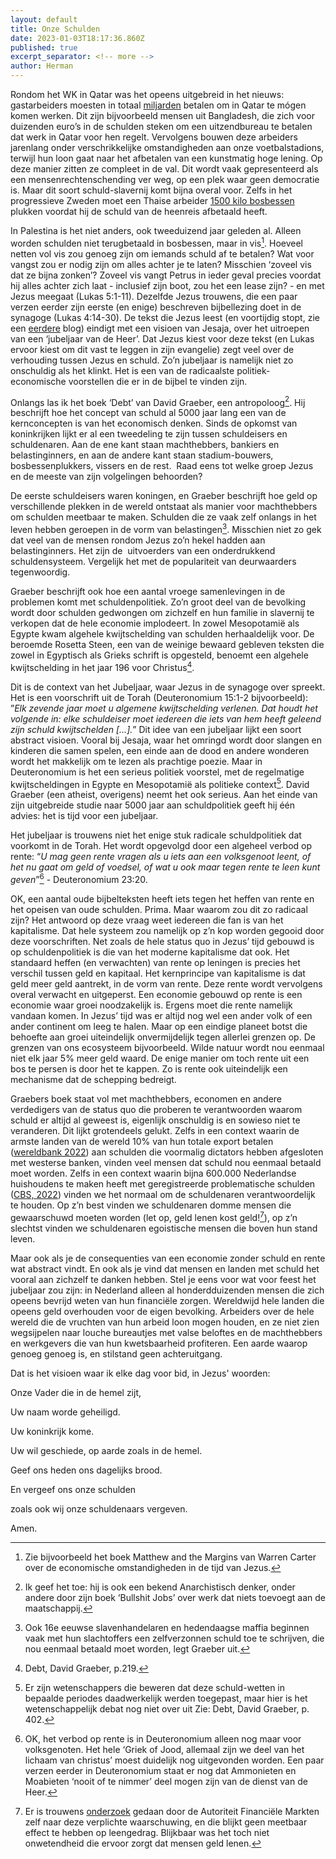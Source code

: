 ```yaml
---
layout: default
title: Onze Schulden
date: 2023-01-03T18:17:36.860Z
published: true
excerpt_separator: <!-- more -->
author: Herman
---
```

Rondom het WK in Qatar was het opeens uitgebreid in het nieuws: gastarbeiders moesten in totaal [miljarden](https://nos.nl/artikel/2423402-arbeiders-moesten-zelf-miljarden-betalen-om-in-wk-gastland-qatar-te-werken) betalen om in Qatar te mógen komen werken. Dit zijn bijvoorbeeld mensen uit Bangladesh, die zich voor duizenden euro’s in de schulden steken om een uitzendbureau te betalen dat werk in Qatar voor hen regelt. Vervolgens bouwen deze arbeiders jarenlang onder verschrikkelijke omstandigheden aan onze voetbalstadions, terwijl hun loon gaat naar het afbetalen van een kunstmatig hoge lening. Op deze manier zitten ze compleet in de val. Dit wordt vaak gepresenteerd als een mensenrechtenschending ver weg, op een plek waar geen democratie is. Maar dit soort schuld-slavernij komt bijna overal voor. Zelfs in het progressieve Zweden moet een Thaise arbeider [1500 kilo bosbessen](https://www.svt.se/nyheter/lokalt/gavleborg/ont-om-bar-i-skogarna-tufft-for-thailandska-barplockare) plukken voordat hij de schuld van de heenreis afbetaald heeft.

In Palestina is het niet anders, ook tweeduizend jaar geleden al. Alleen worden schulden niet terugbetaald in bosbessen, maar in vis[^1]. Hoeveel netten vol vis zou genoeg zijn om iemands schuld af te betalen? Wat voor vangst zou er nodig zijn om alles achter je te laten? Misschien ‘zoveel vis dat ze bijna zonken’? Zoveel vis vangt Petrus in ieder geval precies voordat hij alles achter zich laat - inclusief zijn boot, zou het een lease zijn? - en met Jezus meegaat (Lukas 5:1-11). Dezelfde Jezus trouwens, die een paar verzen eerder zijn eerste (en enige) beschreven bijbellezing doet in de synagoge (Lukas 4:14-30). De tekst die Jezus leest (en voortijdig stopt, zie een [eerdere](https://www.dorothygemeenschap.nl/2019/03/25/de-bijbel-lezen-als-jezus/) blog) eindigt met een visioen van Jesaja, over het uitroepen van een ‘jubeljaar van de Heer’. Dat Jezus kiest voor deze tekst (en Lukas ervoor kiest om dit vast te leggen in zijn evangelie) zegt veel over de verhouding tussen Jezus en schuld. Zo’n jubeljaar is namelijk niet zo onschuldig als het klinkt. Het is een van de radicaalste politiek-economische voorstellen die er in de bijbel te vinden zijn.

Onlangs las ik het boek ‘Debt’ van David Graeber, een antropoloog[^2]. Hij beschrijft hoe het concept van schuld al 5000 jaar lang een van de kernconcepten is van het economisch denken. Sinds de opkomst van koninkrijken lijkt er al een tweedeling te zijn tussen schuldeisers en schuldenaren. Aan de ene kant staan machthebbers, bankiers en belastinginners, en aan de andere kant staan stadium-bouwers, bosbessenplukkers, vissers en de rest.  Raad eens tot welke groep Jezus en de meeste van zijn volgelingen behoorden?

De eerste schuldeisers waren koningen, en Graeber beschrijft hoe geld op verschillende plekken in de wereld ontstaat als manier voor machthebbers om schulden meetbaar te maken. Schulden die ze vaak zelf onlangs in het leven hebben geroepen in de vorm van belastingen[^3]. Misschien niet zo gek dat veel van de mensen rondom Jezus zo’n hekel hadden aan belastinginners. Het zijn de  uitvoerders van een onderdrukkend schuldensysteem. Vergelijk het met de populariteit van deurwaarders tegenwoordig.

Graeber beschrijft ook hoe een aantal vroege samenlevingen in de problemen komt met schuldenpolitiek. Zo’n groot deel van de bevolking wordt door schulden gedwongen om zichzelf en hun familie in slavernij te verkopen dat de hele economie implodeert. In zowel Mesopotamië als Egypte kwam algehele kwijtschelding van schulden herhaaldelijk voor. De beroemde Rosetta Steen, een van de weinige bewaard gebleven teksten die zowel in Egyptisch als Grieks schrift is opgesteld, benoemt een algehele kwijtschelding in het jaar 196 voor Christus[^4].

Dit is de context van het Jubeljaar, waar Jezus in de synagoge over spreekt. Het is een voorschrift uit de Torah (Deuteronomium 15:1-2 bijvoorbeeld): ”*Elk zevende jaar moet u algemene kwijtschelding verlenen. Dat houdt het volgende in: elke schuldeiser moet iedereen die iets van hem heeft geleend zijn schuld kwijtschelden \[...].*” Dit idee van een jubeljaar lijkt een soort abstract visioen. Vooral bij Jesaja, waar het omringd wordt door slangen en kinderen die samen spelen, een einde aan de dood en andere wonderen wordt het makkelijk om te lezen als prachtige poezie. Maar in Deuteronomium is het een serieus politiek voorstel, met de regelmatige kwijtscheldingen in Egypte en Mesopotamië als politieke context[^5]. David Graeber (een atheist, overigens) neemt het ook serieus. Aan het einde van zijn uitgebreide studie naar 5000 jaar aan schuldpolitiek geeft hij één advies: het is tijd voor een jubeljaar.

Het jubeljaar is trouwens niet het enige stuk radicale schuldpolitiek dat voorkomt in de Torah. Het wordt opgevolgd door een algeheel verbod op rente: “*U mag geen rente vragen als u iets aan een volksgenoot leent, of het nu gaat om geld of voedsel, of wat u ook maar tegen rente te leen kunt geven*”[^6] - Deuteronomium 23:20.

OK, een aantal oude bijbelteksten heeft iets tegen het heffen van rente en het opeisen van oude schulden. Prima. Maar waarom zou dit zo radicaal zijn? Het antwoord op deze vraag weet iedereen die fan is van het kapitalisme. Dat hele systeem zou namelijk op z’n kop worden gegooid door deze voorschriften. Net zoals de hele status quo in Jezus’ tijd gebouwd is op schuldenpolitiek is die van het moderne kapitalisme dat ook. Het standaard heffen (en verwachten) van rente op leningen is precies het verschil tussen geld en kapitaal. Het kernprincipe van kapitalisme is dat geld meer geld aantrekt, in de vorm van rente. Deze rente wordt vervolgens overal verwacht en uitgeperst. Een economie gebouwd op rente is een economie waar groei noodzakelijk is. Ergens moet die rente namelijk vandaan komen. In Jezus’ tijd was er altijd nog wel een ander volk of een ander continent om leeg te halen. Maar op een eindige planeet botst die behoefte aan groei uiteindelijk onvermijdelijk tegen allerlei grenzen op. De grenzen van ons ecosysteem bijvoorbeeld. Wilde natuur wordt nou eenmaal niet elk jaar 5% meer geld waard. De enige manier om toch rente uit een bos te persen is door het te kappen. Zo is rente ook uiteindelijk een mechanisme dat de schepping bedreigt.

Graebers boek staat vol met machthebbers, economen en andere verdedigers van de status quo die proberen te verantwoorden waarom schuld er altijd al geweest is, eigenlijk onschuldig is en sowieso niet te veranderen. Dit lijkt grotendeels gelukt. Zelfs in een context waarin de armste landen van de wereld 10% van hun totale export betalen ([wereldbank 2022](https://www.worldbank.org/en/news/press-release/2022/12/06/debt-service-payments-put-biggest-squeeze-on-poor-countries-since-2000)) aan schulden die voormalig dictators hebben afgesloten met westerse banken, vinden veel mensen dat schuld nou eenmaal betaald moet worden. Zelfs in een context waarin bijna 600.000 Nederlandse huishoudens te maken heeft met geregistreerde problematische schulden ([CBS, 2022](https://dashboards.cbs.nl/v3/SchuldenproblematiekInBeeld/)) vinden we het normaal om de schuldenaren verantwoordelijk te houden. Op z’n best vinden we schuldenaren domme mensen die gewaarschuwd moeten worden (let op, geld lenen kost geld![^7]), op z’n slechtst vinden we schuldenaren egoistische mensen die boven hun stand leven.

Maar ook als je de consequenties van een economie zonder schuld en rente wat abstract vindt. En ook als je vind dat mensen en landen met schuld het vooral aan zichzelf te danken hebben. Stel je eens voor wat voor feest het jubeljaar zou zijn: in Nederland alleen al honderdduizenden mensen die zich opeens bevrijd weten van hun financiële zorgen. Wereldwijd hele landen die opeens geld overhouden voor de eigen bevolking. Arbeiders over de hele wereld die de vruchten van hun arbeid loon mogen houden, en ze niet zien wegsijpelen naar louche bureautjes met valse beloftes en de machthebbers en werkgevers die van hun kwetsbaarheid profiteren. Een aarde waarop genoeg genoeg is, en stilstand geen achteruitgang.

Dat is het visioen waar ik elke dag voor bid, in Jezus' woorden:

Onze Vader die in de hemel zijt,

Uw naam worde geheiligd.

Uw koninkrijk kome.

Uw wil geschiede, op aarde zoals in de hemel.

Geef ons heden ons dagelijks brood.

En vergeef ons onze schulden

zoals ook wij onze schuldenaars vergeven. 

Amen.

[^1]: Zie bijvoorbeeld het boek Matthew and the Margins van Warren Carter over de economische omstandigheden in de tijd van Jezus.
[^2]: Ik geef het toe: hij is ook een bekend Anarchistisch denker, onder andere door zijn boek ‘Bullshit Jobs’ over werk dat niets toevoegt aan de maatschappij.
[^3]: Ook 16e eeuwse slavenhandelaren en hedendaagse maffia beginnen vaak met hun slachtoffers een zelfverzonnen schuld toe te schrijven, die nou eenmaal betaald moet worden, legt Graeber uit.
[^4]: Debt, David Graeber, p.219.
[^5]: Er zijn wetenschappers die beweren dat deze schuld-wetten in bepaalde periodes daadwerkelijk werden toegepast, maar hier is het wetenschappelijk debat nog niet over uit Zie: Debt, David Graeber, p. 402.
[^6]: OK, het verbod op rente is in Deuteronomium alleen nog maar voor volksgenoten. Het hele ‘Griek of Jood, allemaal zijn we deel van het lichaam van christus’ moest duidelijk nog uitgevonden worden. Een paar verzen eerder in Deuteronomium staat er nog dat Ammonieten en Moabieten ‘nooit of te nimmer’ deel mogen zijn van de dienst van de Heer.
[^7]: Er is trouwens [onderzoek](https://www.afm.nl/~/profmedia/files/rapporten/2016/onderzoeksrapport-effectiviteit-kredietwaarschuwing.pdf?la=nl-NL) gedaan door de Autoriteit Financiële Markten zelf naar deze verplichte waarschuwing, en die blijkt geen meetbaar effect te hebben op leengedrag. Blijkbaar was het toch niet onwetendheid die ervoor zorgt dat mensen geld lenen.
